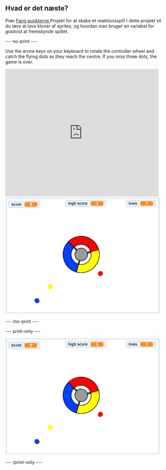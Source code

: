 ## Hvad er det næste?

Prøv [ Fang punkterne ](https://projects.raspberrypi.org/en/projects/catch-the-dots?utm_source=pathway&utm_medium=whatnext&utm_campaign=projects) Projekt for at skabe et reaktionsspil! I dette projekt vil du lære at lave kloner af sprites, og hvordan man bruger en variabel for gradvist at fremskynde spillet.

\--- no-print \---

Use the arrow keys on your keyboard to rotate the controller wheel and catch the flying dots as they reach the centre. If you miss three dots, the game is over.

<div class="scratch-preview">
  <iframe allowtransparency="true" width="485" height="402" src="https://scratch.mit.edu/projects/embed/252923761/?autostart=false" frameborder="0" scrolling="no"></iframe>
  <img src="images/dots-final.png">
</div>

\--- /no-print \---

\--- print-only \---

![Dots screenshot](images/dots-final.png)

\--- /print-only \---